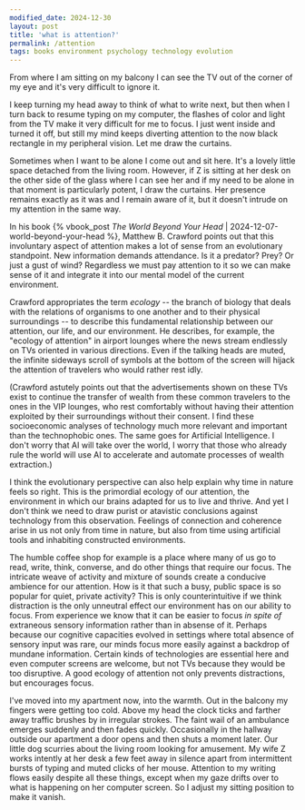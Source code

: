 ```yaml
---
modified_date: 2024-12-30
layout: post
title: 'what is attention?'
permalink: /attention
tags: books environment psychology technology evolution
---
```


From where I am sitting on my balcony I can see the TV out of the corner of my eye and it's very difficult to ignore it.
<!--more-->
I keep turning my head away to think of what to write next, but then when I turn back to resume typing on my computer, the flashes of color and light from the TV make it very difficult for me to focus.
I just went inside and turned it off, but still my mind keeps diverting attention to the now black rectangle in my peripheral vision.
Let me draw the curtains.

Sometimes when I want to be alone I come out and sit here.
It's a lovely little space detached from the living room.
However, if Z is sitting at her desk on the other side of the glass where I can see her and if my need to be alone in that moment is particularly potent, I draw the curtains.
Her presence remains exactly as it was and I remain aware of it, but it doesn't intrude on my attention in the same way.

In his book {% vbook_post _The World Beyond Your Head_ | 2024-12-07-world-beyond-your-head %}, Matthew B. Crawford points out that this involuntary aspect of attention makes a lot of sense from an evolutionary standpoint.
New information demands attendance.
Is it a predator?
Prey?
Or just a gust of wind?
Regardless we must pay attention to it so we can make sense of it and integrate it into our mental model of the current environment.

Crawford appropriates the term _ecology_ -- the branch of biology that deals with the relations of organisms to one another and to their physical surroundings -- to describe this fundamental relationship between our attention, our life, and our environment.
He describes, for example, the "ecology of attention" in airport lounges where the news stream endlessly on TVs oriented in various directions.
Even if the talking heads are muted, the infinite sideways scroll of symbols at the bottom of the screen will hijack the attention of travelers who would rather rest idly.

(Crawford astutely points out that the advertisements shown on these TVs exist to continue the transfer of wealth from these common travelers to the ones in the VIP lounges, who rest comfortably without having their attention exploited by their surroundings without their consent.
I find these socioeconomic analyses of technology much more relevant and important than the technophobic ones.
The same goes for Artificial Intelligence.
I don't worry that AI will take over the world, I worry that those who already rule the world will use AI to accelerate and automate processes of wealth extraction.)

I think the evolutionary perspective can also help explain why time in nature feels so right.
This is the primordial ecology of our attention, the environment in which our brains adapted for us to live and thrive.
And yet I don't think we need to draw purist or atavistic conclusions against technology from this observation.
Feelings of connection and coherence arise in us not only from time in nature, but also from time using artificial tools and inhabiting constructed environments.

The humble coffee shop for example is a place where many of us go to read, write, think, converse, and do other things that require our focus.
The intricate weave of activity and mixture of sounds create a conducive ambience for our attention.
How is it that such a busy, public space is so popular for quiet, private activity?
This is only counterintuitive if we think distraction is the only unneutral effect our environment has on our ability to focus.
From experience we know that it can be easier to focus _in spite of_  extraneous sensory information rather than in absense of it.
Perhaps because our cognitive capacities evolved in settings where total absence of sensory input was rare, our minds focus more easily against a backdrop of mundane information.
Certain kinds of technologies are essential here and even computer screens are welcome, but not TVs because they would be too disruptive.
A good ecology of attention not only prevents distractions, but encourages focus.

I've moved into my apartment now, into the warmth.
Out in the balcony my fingers were getting too cold.
Above my head the clock ticks and farther away traffic brushes by in irregular strokes.
The faint wail of an ambulance emerges suddenly and then fades quickly.
Occasionally in the hallway outside our apartment a door opens and then shuts a moment later.
Our little dog scurries about the living room looking for amusement.
My wife Z works intently at her desk a few feet away in silence apart from intermittent bursts of typing and muted clicks of her mouse.
Attention to my writing flows easily despite all these things, except when my gaze drifts over to what is happening on her computer screen.
So I adjust my sitting position to make it vanish.
